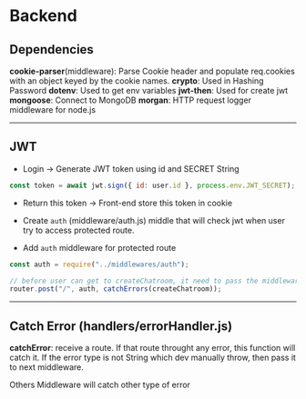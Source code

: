 # Backend

## Dependencies

**cookie-parser**(middleware): Parse Cookie header and populate req.cookies with an object keyed by the cookie names.
**crypto**: Used in Hashing Password
**dotenv**: Used to get env variables
**jwt-then**: Used for create jwt
**mongoose**: Connect to MongoDB
**morgan**: HTTP request logger middleware for node.js

----------------------

## JWT

- Login -> Generate JWT token using id and SECRET String

```js
const token = await jwt.sign({ id: user.id }, process.env.JWT_SECRET);
```

- Return this token -> Front-end store this token in cookie

- Create `auth` (middleware/auth.js) middle that will check jwt when user try to access protected route.

- Add `auth` middleware for protected route

```js
const auth = require("../middlewares/auth");

// before user can get to createChatroom, it need to pass the middleware auth
router.post("/", auth, catchErrors(createChatroom));
```

-------------------------------

## Catch Error (handlers/errorHandler.js)

**catchError**: receive a route. If that route throught any error, this function will catch it. If the error type is not String which dev manually throw, then pass it to next middleware.

Others Middleware will catch other type of error